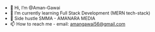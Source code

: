 - 👋 Hi, I’m @Aman-Gawai
- 🌱 I’m currently learning Full Stack Development (MERN tech-stack) 
- 💞️ Side hustle SMMA - AMANARA MEDIA
- 📫 How to reach me - email: amangawai56@gmail.com

